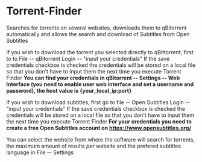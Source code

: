 # Torrent-Finder
Searches for torrents on several websites, downloads them to qBitorrent automatically and allows the search and download of Subtitles from Open Subtitles

If you wish to download the torrent you selected directly to qBittorrent, first to to File -- qBitorrent Login -- "input your credentials"
If the save credentials checkbox is checked the credentials will be stored on a local file so that you don't have to input them the next time you execute Torrent Finder
**You can find your credentials in qBitorrent -- Settings -- Web Interface (you need to enable user web interface and set a username and password), the host value is {your_local_ip:port}**

If you wish to download subtitles, first go to file -- Open Subtitles Login -- "input your credentials"
If the save credentials checkbox is checked the credentials will be stored on a local file so that you don't have to input them the next time you execute Torrent Finder
**For your credentials you need to create a free Open Subtitles account on https://www.opensubtitles.org/**

You can select the website from where the software will search for torrents, the maximum amount of results *per* website and the prefered subtitles language in File -- Settings

